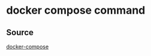 # docker compose command

## Source

[docker-compose](https://docs.docker.com/engine/reference/commandline/compose/)
